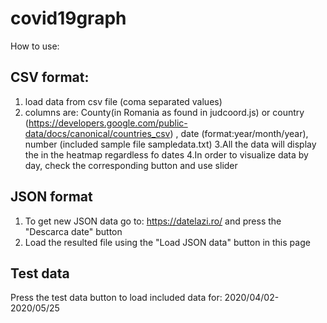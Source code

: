 # covid19graph
How to use:

CSV format:
-----------
1. load data from csv file (coma separated values)
2. columns are: County(in Romania as found in judcoord.js) or country (https://developers.google.com/public-data/docs/canonical/countries_csv) , date (format:year/month/year), number (included sample file sampledata.txt)
3.All the data will display the in the heatmap regardless fo dates
4.In order to visualize data by day, check the corresponding button and use slider

JSON format
-----------
1. To get new JSON data go to: https://datelazi.ro/ and press the "Descarca date" button
2. Load the resulted file using the "Load JSON data" button in this page

Test data
---------
Press the test data button to load included data for: 2020/04/02-2020/05/25

